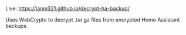 Live: https://janm321.github.io/decrypt-ha-backup/

Uses WebCrypto to decrypt .tar.gz files from encrypted Home Assistant backups.
